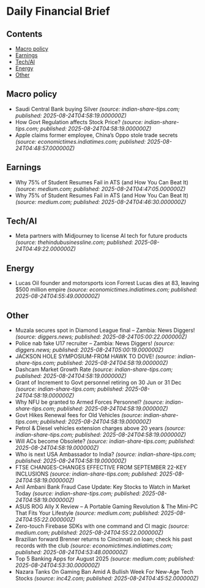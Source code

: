 # Daily Financial Brief

## Contents
- [Macro policy](#macro-policy)
- [Earnings](#earnings)
- [Tech/AI](#tech-ai)
- [Energy](#energy)
- [Other](#other)

## Macro policy

- Saudi Central Bank buying Silver  _(source: indian-share-tips.com; published: 2025-08-24T04:58:19.000000Z)_
- How Govt Regulation affects Stock Price?  _(source: indian-share-tips.com; published: 2025-08-24T04:58:19.000000Z)_
- Apple claims former employee, China’s Oppo stole trade secrets  _(source: economictimes.indiatimes.com; published: 2025-08-24T04:48:57.000000Z)_

## Earnings

- Why 75% of Student Resumes Fail in ATS (and How You Can Beat It)  _(source: medium.com; published: 2025-08-24T04:47:05.000000Z)_
- Why 75% of Student Resumes Fail in ATS (and How You Can Beat It)  _(source: medium.com; published: 2025-08-24T04:46:30.000000Z)_

## Tech/AI

- Meta partners with Midjourney to license AI tech for future products  _(source: thehindubusinessline.com; published: 2025-08-24T04:49:22.000000Z)_

## Energy

- Lucas Oil founder and motorsports icon Forrest Lucas dies at 83, leaving $500 million empire  _(source: economictimes.indiatimes.com; published: 2025-08-24T04:55:49.000000Z)_

## Other

- Muzala secures spot in Diamond League final – Zambia: News Diggers!  _(source: diggers.news; published: 2025-08-24T05:00:22.000000Z)_
- Police nab fake U17 recruiter – Zambia: News Diggers!  _(source: diggers.news; published: 2025-08-24T05:00:19.000000Z)_
- JACKSON HOLE SYMPOSIUM-FROM HAWK TO DOVE!  _(source: indian-share-tips.com; published: 2025-08-24T04:58:19.000000Z)_
- Dashcam Market Growth Rate  _(source: indian-share-tips.com; published: 2025-08-24T04:58:19.000000Z)_
- Grant of Increment to Govt personnel retiring on 30 Jun or 31 Dec  _(source: indian-share-tips.com; published: 2025-08-24T04:58:19.000000Z)_
- Why NFU be granted to Armed Forces Personnel?  _(source: indian-share-tips.com; published: 2025-08-24T04:58:19.000000Z)_
- Govt Hikes Renewal fees for Old Vehicles  _(source: indian-share-tips.com; published: 2025-08-24T04:58:19.000000Z)_
- Petrol & Diesel vehicles extension charges above 20 years  _(source: indian-share-tips.com; published: 2025-08-24T04:58:19.000000Z)_
- Will ACs become Obsolete?  _(source: indian-share-tips.com; published: 2025-08-24T04:58:19.000000Z)_
- Who is next USA Ambassador to India?  _(source: indian-share-tips.com; published: 2025-08-24T04:58:19.000000Z)_
- FTSE CHANGES-CHANGES EFFECTIVE FROM SEPTEMBER 22-KEY INCLUSIONS  _(source: indian-share-tips.com; published: 2025-08-24T04:58:19.000000Z)_
- Anil Ambani Bank Fraud Case Update: Key Stocks to Watch in Market Today  _(source: indian-share-tips.com; published: 2025-08-24T04:58:19.000000Z)_
- ASUS ROG Ally X Review – A Portable Gaming Revolution & The Mini-PC That Fits Your Lifestyle  _(source: medium.com; published: 2025-08-24T04:55:22.000000Z)_
- Zero-touch Firebase SDKs with one command and CI magic  _(source: medium.com; published: 2025-08-24T04:55:22.000000Z)_
- Brazilian forward Brenner returns to Cincinnati on loan; check his past records with the club  _(source: economictimes.indiatimes.com; published: 2025-08-24T04:53:48.000000Z)_
- Top 5 Banking Apps for August 2025  _(source: medium.com; published: 2025-08-24T04:53:30.000000Z)_
- Nazara Tanks On Gaming Ban Amid A Bullish Week For New-Age Tech Stocks  _(source: inc42.com; published: 2025-08-24T04:45:52.000000Z)_
